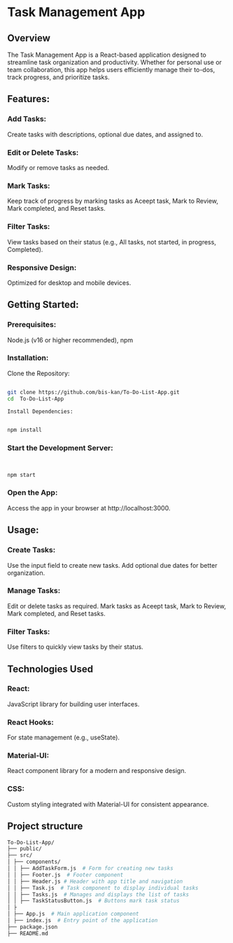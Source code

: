 # Task Management App

## Overview

The Task Management App is a React-based application designed to streamline task organization and productivity. Whether for personal use or team collaboration, this app helps users efficiently manage their to-dos, track progress, and prioritize tasks.

## Features:

### Add Tasks:

Create tasks with descriptions, optional due dates, and assigned to.

### Edit or Delete Tasks:

Modify or remove tasks as needed.

### Mark Tasks:

Keep track of progress by marking tasks as Aceept task, Mark to Review, Mark completed, and Reset tasks.

### Filter Tasks:

View tasks based on their status (e.g., All tasks, not started, in progress, Completed).

### Responsive Design:

Optimized for desktop and mobile devices.

## Getting Started:

### Prerequisites:

Node.js (v16 or higher recommended),
npm

### Installation:

Clone the Repository:

```bash

git clone https://github.com/bis-kan/To-Do-List-App.git
cd  To-Do-List-App

Install Dependencies:
```

```bash

npm install

```

### Start the Development Server:

```bash


npm start

```

### Open the App:

Access the app in your browser at http://localhost:3000.

## Usage:

### Create Tasks:

Use the input field to create new tasks.
Add optional due dates for better organization.

### Manage Tasks:

Edit or delete tasks as required.
Mark tasks as Aceept task, Mark to Review, Mark completed, and Reset tasks.

### Filter Tasks:

Use filters to quickly view tasks by their status.

## Technologies Used

### React:

JavaScript library for building user interfaces.

### React Hooks:

For state management (e.g., useState).

### Material-UI:

React component library for a modern and responsive design.

### CSS:

Custom styling integrated with Material-UI for consistent appearance.

## Project structure

```bash
To-Do-List-App/
├── public/
├── src/
│ ├── components/
│ │ ├── AddTaskForm.js  # Form for creating new tasks
│ │ ├── Footer.js  # Footer component
│ │ ├── Header.js # Header with app title and navigation
│ │ ├── Task.js  # Task component to display individual tasks
│ │ ├── Tasks.js  # Manages and displays the list of tasks
│ │ ├── TaskStatusButton.js  # Buttons mark task status
│ ├
│ ├── App.js  # Main application component
│ ├── index.js  # Entry point of the application
├── package.json
├── README.md

```
